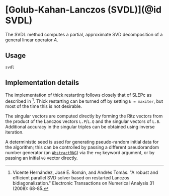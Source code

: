 # [Golub-Kahan-Lanczos (SVDL)](@id SVDL)

The SVDL method computes a partial, approximate SVD decomposition of a general linear operator $A$.

## Usage

```@docs
svdl
```

## Implementation details

The implementation of thick restarting follows closely that of SLEPc as described in [^Hernandez2008]. Thick restarting can be turned off by setting `k = maxiter`, but most of the time this is not desirable.

The singular vectors are computed directly by forming the Ritz vectors from the product of the Lanczos vectors `L.P`/`L.Q` and the singular vectors of `L.B`. Additional accuracy in the singular triples can be obtained using inverse iteration.

A deterministic seed is used for generating pseudo-random initial
data for the algorithm; this can be controlled by passing a
different pseudorandom number generator (an [`AbstractRNG`](https://docs.julialang.org/en/v1/stdlib/Random/#Random.AbstractRNG)) via
the `rng` keyword argument, or by passing an initial `v0` vector
directly.

[^Hernandez2008]: Vicente Hernández, José E. Román, and Andrés Tomás. "A robust and efficient parallel SVD solver based on restarted Lanczos bidiagonalization." Electronic Transactions on Numerical Analysis 31 (2008): 68-85.
